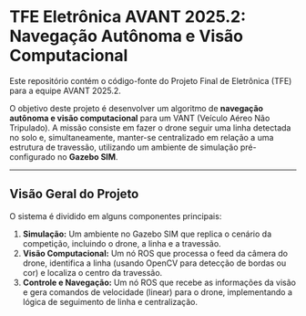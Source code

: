 # TFE Eletrônica AVANT 2025.2: Navegação Autônoma e Visão Computacional

Este repositório contém o código-fonte do Projeto Final de Eletrônica (TFE) para a equipe AVANT 2025.2.

O objetivo deste projeto é desenvolver um algoritmo de **navegação autônoma e visão computacional** para um VANT (Veículo Aéreo Não Tripulado). A missão consiste em fazer o drone seguir uma linha detectada no solo e, simultaneamente, manter-se centralizado em relação a uma estrutura de travessão, utilizando um ambiente de simulação pré-configurado no **Gazebo SIM**.

---

## Visão Geral do Projeto

O sistema é dividido em alguns componentes principais:

1.  **Simulação:** Um ambiente no Gazebo SIM que replica o cenário da competição, incluindo o drone, a linha e a travessão.
2.  **Visão Computacional:** Um nó ROS que processa o feed da câmera do drone, identifica a linha (usando OpenCV para detecção de bordas ou cor) e localiza o centro da travessão.
3.  **Controle e Navegação:** Um nó ROS que recebe as informações da visão e gera comandos de velocidade (linear) para o drone, implementando a lógica de seguimento de linha e centralização.
